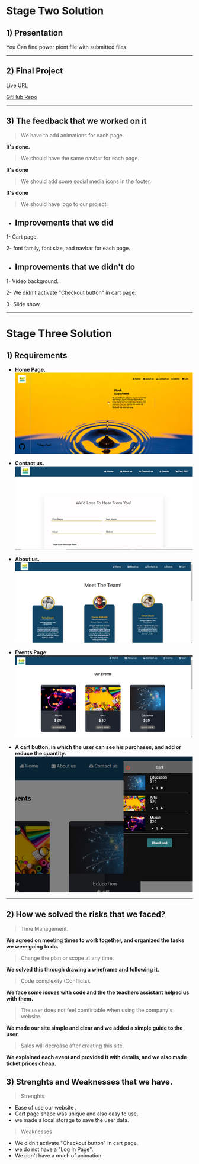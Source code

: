 # **Stage Two Solution**

## **1) Presentation**

You Can find power piont file with submitted files.
___
## **2) Final Project**

[Live URL](https://keep-n-touch.github.io/KEEP-N-TOUCH/)

[GitHub Repo](https://github.com/KEEP-N-TOUCH/KEEP-N-TOUCH)
___
## **3) The feedback that we worked on it**

> We have to add animations for each page.

**It's done.**

> We should have the same navbar for each page. 

**It's done**

> We should add some social media icons in the footer.

**It's done**

> We should have logo to our project.


*  ## **Improvements that we did**

1- Cart page.

2- font family, font size, and navbar for each page.

* ## **Improvements that we didn't do** 

1- Video background.

2- We didn't activate "Checkout button" in cart page.

3- Slide show.
___


# **Stage Three Solution**

## **1) Requirements**

* **Home Page.**
![Home Page](Home.png)

* **Contact us.**
![Contact Us](ContactUs.PNG)

* **About us.**
![About Us](AboutUs.png)

* **Events Page.**
![Events](Events.png)

* **A cart button, in which the user can see his purchases, and add or reduce the quantity.**
![Cart](Cart.png)

____

## **2) How we solved the risks that we faced?**


> Time Management.

**We agreed on meeting times to work together, and organized the tasks we were going to do.**


> Change the plan or scope at any time.

**We solved this through drawing a wireframe and following it.**

> Code complexity (Conflicts).

**We face some issues with code and the the teachers assistant helped us with them.**

> The user does not feel comfirtable when using the company's website.

**We made our site simple and clear and we added a simple guide to the user.**


> Sales will decrease after creating this site.

**We explained each event and provided it with details, and we also made ticket prices cheap.**



## **3) Strenghts and Weaknesses that we have.**

> Strenghts

* Ease of use our website .
* Cart page shape was unique and also easy to use.
* we made a local storage to save the user data.

> Weaknesses

* We didn't activate "Checkout button" in cart page.
* we do not have a "Log In Page".
* We don't have a much of animation.



